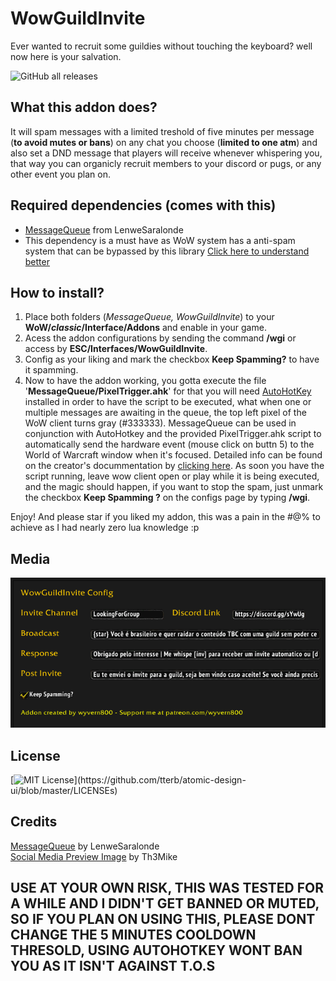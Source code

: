 # WowGuildInvite
Ever wanted to recruit some guildies without touching the keyboard? well now here is your salvation.

![GitHub all releases](https://img.shields.io/github/downloads/wyvern800/WowGuildInvite/total?color=k)

## What this addon does?
It will spam messages with a limited treshold of five minutes per message (**to avoid mutes or bans**) on any chat you choose (**limited to one atm**) and also set a DND message that players will receive whenever whispering you, that way you can organicly recruit members to your discord or pugs, or any other event you plan on.  

## Required dependencies (comes with this)
- [MessageQueue](https://github.com/LenweSaralonde/MessageQueue) from LenweSaralonde  
- This dependency is a must have as WoW system has a anti-spam system that can be bypassed by this library [Click here to understand better](https://github.com/LenweSaralonde/MessageQueue#readme)  

## How to install?
1. Place both folders (*MessageQueue, WowGuildInvite*) to your **WoW/_classic_/Interface/Addons** and enable in your game.  
1. Acess the addon configurations by sending the command **/wgi** or access by **ESC/Interfaces/WowGuildInvite**.  
1. Config as your liking and mark the checkbox **Keep Spamming?** to have it spamming.  
1. Now to have the addon working, you gotta execute the file '**MessageQueue/PixelTrigger.ahk**' for that you will need [AutoHotKey](https://www.autohotkey.com/) installed in order to have the script to be executed, what when one or multiple messages are awaiting in the queue, the top left pixel of the WoW client turns gray (#333333). MessageQueue can be used in conjunction with AutoHotkey and the provided PixelTrigger.ahk script to automatically send the hardware event (mouse click on buttn 5) to the World of Warcraft window when it's focused. Detailed info can be found on the creator's docummentation by [clicking here](https://github.com/LenweSaralonde/MessageQueue#readme). As soon you have the script running, leave wow client open or play while it is being executed, and the magic should happen, if you want to stop the spam, just unmark the checkbox **Keep Spamming ?** on the configs page by typing **/wgi**.

Enjoy! And please star if you liked my addon, this was a pain in the #@% to achieve as I had nearly zero lua knowledge :p

## Media
<div align="center"> <img src="https://github.com/wyvern800/WowGuildInvite/blob/main/docs/media.png"></img></div>

## License
[![MIT License](https://img.shields.io/apm/l/atomic-design-ui.svg?)](https://github.com/tterb/atomic-design-ui/blob/master/LICENSEs)

## Credits
[MessageQueue](https://github.com/LenweSaralonde/MessageQueue) by LenweSaralonde  
[Social Media Preview Image](https://github.com/Th3mike) by Th3Mike  

## USE AT YOUR OWN RISK, THIS WAS TESTED FOR A WHILE AND I DIDN'T GET BANNED OR MUTED, SO IF YOU PLAN ON USING THIS, PLEASE DONT CHANGE THE 5 MINUTES COOLDOWN THRESOLD, USING AUTOHOTKEY WONT BAN YOU AS IT ISN'T AGAINST T.O.S
